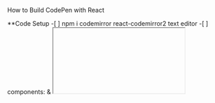 How to Build CodePen with React

\*\*Code Setup -[ ] npm i codemirror react-codemirror2 text editor -[ ] components: <Editor> & <iframe>

-Editor Setup -[ ] components Editor: <displayName> & O/C button -[ ] components Editor: <ControlledEditor>
